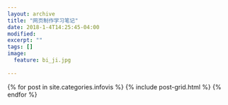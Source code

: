 ```yaml
---
layout: archive
title: "网页制作学习笔记"
date: 2018-1-4T14:25:45-04:00
modified:
excerpt: ""
tags: []
image: 
  feature: bi_ji.jpg
 
---
```



<div class="tiles">
{% for post in site.categories.infovis %}
  {% include post-grid.html %}
{% endfor %}
</div><!-- /.tiles 把所有categories 有 infovis 的列出来-->